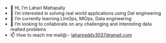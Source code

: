 - 👋 Hi, I’m Lahari Mattapally
- 👀 I’m interested in solving real world applications using Dat engineering
- 🌱 I’m currently learning LlmOps, MlOps, Data engineering
- 💞️ I’m looking to collaborate on any challenging and interesting data realted problems
- 📫 How to reach me mail@:- laharireddy3037@gmail.com

<!---
lahari3037/lahari3037 is a ✨ special ✨ repository because its `README.md` (this file) appears on your GitHub profile.
You can click the Preview link to take a look at your changes.
--->
